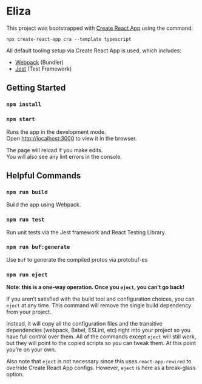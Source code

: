 # Eliza

This project was bootstrapped with [Create React App](https://github.com/facebook/create-react-app) using the command:

`npx create-react-app cra --template typescript`

All default tooling setup via Create React App is used, which includes:

* [Webpack](https://webpack.js.org/) (Bundler)
* [Jest](https://jestjs.io/) (Test Framework)

## Getting Started

### `npm install`
### `npm start`

Runs the app in the development mode.\
Open [http://localhost:3000](http://localhost:3000) to view it in the browser.

The page will reload if you make edits.\
You will also see any lint errors in the console.

## Helpful Commands

### `npm run build`

Build the app using Webpack.

### `npm run test`

Run unit tests via the Jest framework and React Testing Library.

### `npm run buf:generate`

Use `buf` to generate the compiled protos via protobuf-es

### `npm run eject`

**Note: this is a one-way operation. Once you `eject`, you can’t go back!**

If you aren’t satisfied with the build tool and configuration choices, you can `eject` at any time. This command will remove the single build dependency from your project.

Instead, it will copy all the configuration files and the transitive dependencies (webpack, Babel, ESLint, etc) right into your project so you have full control over them. All of the commands except `eject` will still work, but they will point to the copied scripts so you can tweak them. At this point you’re on your own.

Also note that `eject` is not necessary since this uses `react-app-rewired` to override Create React App configs.  However, `eject` is here as a break-glass option.
